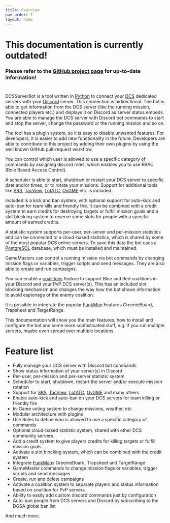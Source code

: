 ```yaml
---
title: Overview
nav_order: 1
layout: home
---
```

# This documentation is currently outdated!
### Please refer to the [GitHub project page](https://github.com/Special-K-s-Flightsim-Bots/DCSServerBot) for up-to-date information!
#
#
DCSServerBot is a tool written in [Python] to connect your [DCS] dedicated servers with your [Discord] server.
This connection is bidirectional. The bot is able to get information from the DCS server (like the running mission, connected players etc.) and displays it on Discord as server status embeds.
You are able to manage the DCS server with Discord bot commands to start and stop the server, change the password or the running mission and so on.

The tool has a plugin system, so it is easy to disable unwanted features. For developers, it is easier to add new functionality in the future.
Developers are able to contribute to this project by adding their own plugins by using the well known GitHub pull-request workflow.

You can control which user is allowed to use a specific category of commands by assigning discord roles, which enables you to use RBAC (Role Based Access Control).

A scheduler is able to start, shutdown or restart your DCS server to specific date and/or times, or to rotate your missions.
Support for additional tools like [SRS], [TacView], [LotATC], [OvGME] etc. is included.

Included is a kick and ban system, with optional support for auto-kick and auto-ban for team kills and friendly fire.
It can be combined with a credit system to earn credits for destroying targets or fulfill mission goals and a slot blocking system to reserve some slots for people with a specific amount of earned credits.

A statistic system supports per-user, per-server and per-mission statistics and can be connected to a cloud-based statistics, which is shared by some of the most popular DCS online servers.
To save this data the bot uses a [PostgreSQL] database, which must be installed and maintained.

GameMasters can control a running mission via bot commands by changing mission flags or variables, trigger scripts and send messages.
They are also able to create and run campaigns.

You can enable a [coalitions] feature to support Blue and Red coalitions in your Discord and your PvP DCS server(s).
This has an included slot blocking mechanism and changes the way how the bot shows information to avoid espionage of the enemy coalition.

It is possible to integrate the popular [FunkMan] Features GreenieBoard, Trapsheet and TargetRange.

This documentation will show you the main features, how to install and configure the bot and some more sophisticated stuff, e.g. if you run multiple servers, maybe even spread over multiple locations.

# Feature list
- Fully manage your DCS server with Discord bot commands
- Show status information of your server(s) in Discord
- Per-user, per-mission and per-server statistic system
- Scheduler to start, shutdown, restart the server and/or execute mission rotation
- Support for [SRS], [TacView], [LotATC], [OvGME] and many others
- Enable auto-kick and auto-ban on your DCS servers for team killing or friendly fire
- In-Game voting system to change missions, weather, etc 
- Modular architecture with plugins
- Use Roles to define who is allowed to use a specific category of commands
- Optional cloud-based statistic system, shared with other DCS community servers
- Add a credit system to give players credits for killing targets or fulfill mission goals
- Activate a slot blocking system, which can be combined with the credit system
- Integrate [FunkMan]s GreenieBoard, Trapsheet and TargetRange
- GameMaster commands to change mission flags or variables, trigger scripts and send messages
- Create, run and delete campaigns
- Activate a coalition system to separate players and status information based on coalition for PvP servers
- Ability to easily add custom discord commands just by configuration
- Auto-ban people from DCS servers and Discord by subscribing to the DGSA global ban list

And much more.

[Python]: https://www.python.org/
[DCS]: https://www.digitalcombatsimulator.com
[Discord]: https://discord.com/
[PostgreSQL]: https://www.postgresql.org/
[DCSServerBotLight]: https://github.com/Special-K-s-Flightsim-Bots/DCSServerBotLight
[SRS]: http://dcssimpleradio.com/
[TacView]: https://www.tacview.net/
[LotATC]: https://www.lotatc.com/
[OvGME]: https://github.com/mguegan/ovgme
[FunkMan]: https://github.com/funkyfranky/FunkMan
[coalitions]: configuration/coalitions.md
